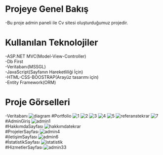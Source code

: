 # Projeye Genel Bakış
-Bu proje admin paneli ile Cv sitesi oluşturduğumuz projedir.
# Kullanılan Teknolojiler
-ASP.NET MVC(Model-View-Controller) </br>
-Db First </br>
-Veritabanı(MSSGL) </br>
-JavaScript(Sayfanın Hareketliliği İçin) </br>
-HTML-CSS-BOOSTRAP(Arayüz tasarımı için) </br>
-Entity Framework(ORM) </br>
# Proje Görselleri </br>
-Veritabanı
![diagram](https://github.com/tubabalkan/DevFolio/assets/100600148/3f3e3b90-7713-4a97-935d-26cb81efeefd)
#Portfolio
![1](https://github.com/tubabalkan/DevFolio/assets/100600148/d9e58823-a98c-4e75-a2ba-5396e34e1249)
![2](https://github.com/tubabalkan/DevFolio/assets/100600148/9fc4d306-d684-479e-9014-505ac3232c50)
![3](https://github.com/tubabalkan/DevFolio/assets/100600148/262b43f8-3270-4f41-8ac0-2f7631f57a69)
![4](https://github.com/tubabalkan/DevFolio/assets/100600148/e2abad4c-2968-42aa-b299-de02931e9e83)
![5](https://github.com/tubabalkan/DevFolio/assets/100600148/8c94f4a6-04cd-4a6f-bfca-08397a5e491c)
![referanstekrar](https://github.com/tubabalkan/DevFolio/assets/100600148/ba87daf2-ac4e-4ab9-b119-79c514992b09)
![7](https://github.com/tubabalkan/DevFolio/assets/100600148/edda997f-42bd-430c-9e94-0d29e4198320)
#AdminGiriş
![admin1](https://github.com/tubabalkan/DevFolio/assets/100600148/4add8b1f-97aa-43dc-b06b-3ba00e85a85f)</br>
#HakkımdaSayfası
![hakkımdatekrar](https://github.com/tubabalkan/DevFolio/assets/100600148/2b45ee4c-3e62-437f-a43b-b9c9924a108c)</br>
#ProjelerSayfası
![admin4](https://github.com/tubabalkan/DevFolio/assets/100600148/43a7cfe4-4783-435a-9a50-32be530bfee6)</br>
#iletişimSayfası
![admin6](https://github.com/tubabalkan/DevFolio/assets/100600148/edac0b22-af38-4c15-8e59-bd7f0dbae2aa)</br>
#İstatistikSayfası
![istatistik](https://github.com/tubabalkan/DevFolio/assets/100600148/18a5cbfe-a763-4cec-9791-f265e4f2a2ec)</br>
#HizmetlerSayfası
![admin33](https://github.com/tubabalkan/DevFolio/assets/100600148/b4b6b7b7-3a70-41d7-b149-0cbf3a6a8b26)</br>


